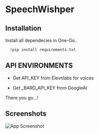 # SpeechWishper

## Installation

Install all dependecies in One-Go..

```bash
  !pip install requirements.txt
```
    
## API ENVIRONMENTS

- Get API_KEY from Elevnlabs for voices

- Get _BARD_API_KEY from GoogleAI 

There you go...!


## Screenshots

![App Screenshot](https://via.placeholder.com/468x300?text=App+Screenshot+Here)

